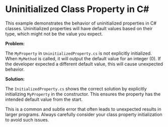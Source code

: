 # Uninitialized Class Property in C#

This example demonstrates the behavior of uninitialized properties in C# classes.  Uninitialized properties will have default values based on their type, which might not be the value you expect.

**Problem:**

The `MyProperty` in `UninitializedProperty.cs` is not explicitly initialized.  When `MyMethod` is called, it will output the default value for an integer (0).  If the developer expected a different default value, this will cause unexpected behavior. 

**Solution:**

The `InitializedProperty.cs` shows the correct solution by explicitly initializing `MyProperty` in the constructor. This ensures the property has the intended default value from the start.

This is a common and subtle error that often leads to unexpected results in larger programs. Always carefully consider your class property initialization to avoid such issues.
